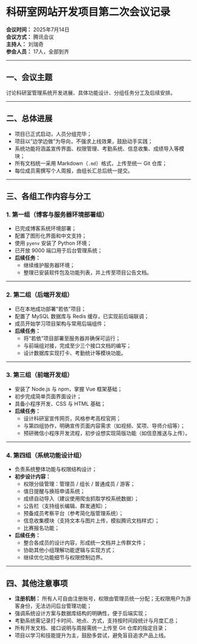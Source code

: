 # 科研室网站开发项目第二次会议记录

**会议时间：** 2025年7月14日  
**会议方式：** 腾讯会议  
**主持人：** 刘瑞奇   
**参会人员：** 17人，全部到齐

---

## 一、会议主题

讨论科研室管理系统开发进展、具体功能设计、分组任务分工及后续安排。

---

## 二、总体进展

- 项目已正式启动，人员分组完毕；
- 项目以“边学边做”为导向，不强求上线效果，鼓励动手实践；
- 系统功能将涵盖宣传界面、权限管理、考勤系统、信息收集、成绩导入等模块；
- 所有文档统一采用 Markdown（`.md`）格式，上传至统一 Git 仓库；
- 每位成员需撰写个人周报，由组长汇总后统一提交。

---

## 三、各组工作内容与分工

### 1. 第一组（博客与服务器环境部署组）

- 已完成博客系统环境部署；
- 配置了图形化界面和中文支持；
- 使用 `pyenv` 安装了 Python 环境；
- 已开放 9000 端口用于后台管理系统；
- **后续任务：**
  - 继续维护服务器环境；
  - 整理已安装软件包及功能列表，并上传至项目公告文档。

---

### 2. 第二组（后端开发组）

- 已在本地成功部署“若依”项目；
- 配置了 MySQL 数据库与 Redis 缓存，已实现前后端联调；
- 成员开始学习项目架构与常用后端组件；
- **后续任务：**
  - 将“若依”项目部署至服务器并确保可运行；
  - 与前端组对接，完成至少三个接口文档的编写；
  - 设计数据库实现打卡、考勤统计等模块功能。

---

### 3. 第三组（前端开发组）

- 安装了 Node.js 与 npm，掌握 Vue 框架基础；
- 初步完成简单页面界面设计；
- 具备小程序开发、CSS 与 HTML 基础；
- **后续任务：**
  - 设计科研室宣传网页，风格参考高校官网；
  - 与第四组协作，明确宣传页面内容需求（如视频、奖项、导师介绍等）；
  - 预研微信小程序开发流程，初步设想实现简版功能（如信息推送与上传）。

---

### 4. 第四组（系统功能设计组）

- 负责系统整体功能与权限结构设计；
- **初步设计内容：**
  - 权限分级管理：管理员 / 组长 / 普通成员 / 游客；
  - 值日提醒与换班申请系统；
  - 成绩自动导入（建议使用爬虫抓取学校系统数据）；
  - 公告栏（支持组长编辑、群发通知）；
  - 预备成员考察平台（参考简化版管理系统）；
  - 信息收集模块（支持文本与图片上传，模拟腾讯文档样式）；
  - 比赛报名功能；
- **后续任务：**
  - 整合各成员的设计内容，形成统一文档并上传群文件；
  - 协助其他小组理解功能逻辑与实现方式；
  - 继续优化功能细节与权限控制边界。

---

## 四、其他注意事项

- **注册机制：** 所有人可自由注册账号，权限由管理员统一分配；无权限用户为游客身份，无法访问后台管理功能；
- 强调系统设计方案与数据库结构的明确性，便于后端实现；
- 考勤系统需记录打卡时间、地点、方式，支持按时间段统计与月度汇总；
- 所有开发文档、接口说明与周报需统一上传至 Git 仓库的指定目录；
- 项目以学习和技能提升为主，鼓励多尝试，避免盲目追求产品上线。